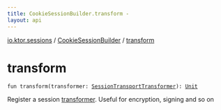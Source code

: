 ```yaml
---
title: CookieSessionBuilder.transform - 
layout: api
---
```


<div class='api-docs-breadcrumbs'><a href="../index.html">io.ktor.sessions</a> / <a href="index.html">CookieSessionBuilder</a> / <a href="./transform.html">transform</a></div>

# transform

<div class="signature"><code><span class="keyword">fun </span><span class="identifier">transform</span><span class="symbol">(</span><span class="parameterName" id="io.ktor.sessions.CookieSessionBuilder$transform(io.ktor.sessions.SessionTransportTransformer)/transformer">transformer</span><span class="symbol">:</span>&nbsp;<a href="../-session-transport-transformer/index.html"><span class="identifier">SessionTransportTransformer</span></a><span class="symbol">)</span><span class="symbol">: </span><a href="https://kotlinlang.org/api/latest/jvm/stdlib/kotlin/-unit/index.html"><span class="identifier">Unit</span></a></code></div>

Register a session <a href="transform.html#io.ktor.sessions.CookieSessionBuilder$transform(io.ktor.sessions.SessionTransportTransformer)/transformer">transformer</a>. Useful for encryption, signing and so on


